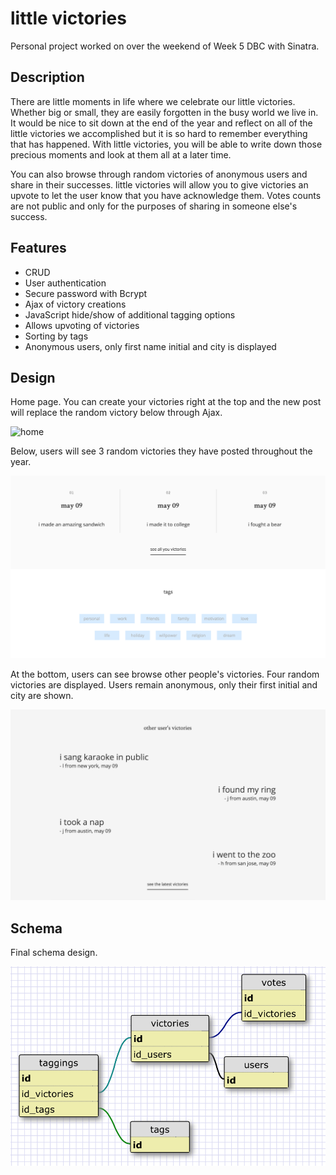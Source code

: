# little victories

Personal project worked on over the weekend of Week 5 DBC with Sinatra.

## Description

There are little moments in life where we celebrate our little victories.  Whether big or small, they are easily forgotten in the busy world we live in.  It would be nice to sit down at the end of the year and reflect on all of the little victories we accomplished but it is so hard to remember everything that has happened.  With little victories, you will be able to write down those precious moments and look at them all at a later time.

You can also browse through random victories of anonymous users and share in their successes.  little victories will allow you to give victories an upvote to let the user know that you have acknowledge them.  Votes counts are not public and only for the purposes of sharing in someone else's success.

## Features

* CRUD
* User authentication
* Secure password with Bcrypt
* Ajax of victory creations
* JavaScript hide/show of additional tagging options
* Allows upvoting of victories
* Sorting by tags
* Anonymous users, only first name initial and city is displayed

## Design

Home page.  You can create your victories right at the top and the new post will replace the random victory below through Ajax.

![home](public/victories-home.png)

Below, users will see 3 random victories they have posted throughout the year.

![user](public/user-victories.png)

At the bottom, users can see browse other people's victories.  Four random victories are displayed.  Users remain anonymous, only their first initial and city are shown.

![other](public/other-victories.png)

## Schema

Final schema design.

![schema](public/Schema-V2.png)